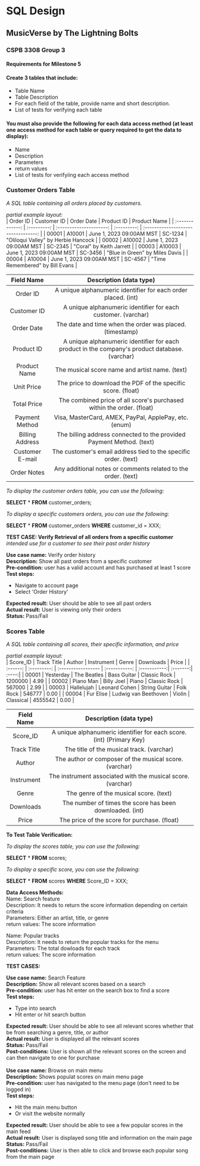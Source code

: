 # SQL Design
## MusicVerse by The Lightning Bolts
### CSPB 3308 Group 3

#### Requirements for Milestone 5
#### Create 3 tables that include:
+ Table Name
+ Table Description
+ For each field of the table, provide name and short description.
+ List of tests for verifying each table

#### You must also provide the following for each data access method (at least one access method for each table or query required to get the data to display):
+ Name
+ Description
+ Parameters
+ return values
+ List of tests for verifyiing each access method

### Customer Orders Table
*A SQL table containing all orders placed by customers.*

*partial example layout:*  
| Order ID        | Customer ID | Order Date               | Product ID  | Product Name                        |
| :-------------: | :---------: | :---------------------:  | :---------: | :---------------------------------: |
| 00001           | A10001      | June 1, 2023 09:00AM MST | SC-1234     | "Oliloqui Valley" by Herbie Hancock |
| 00002           | A10002      | June 1, 2023 09:00AM MST | SC-2345     | "Coral" by Keith Jarrett            |
| 00003           | A10003      | June 1, 2023 09:00AM MST | SC-3456     | "Blue in Green" by Miles Davis      |
| 00004           | A10004      | June 1, 2023 09:00AM MST | SC-4567     | "Time Remembered" by Bill Evans     |

| Field Name       | Description (data type)                                                                         |
| :--------------: | :-------------------------------------------------------------:                                 |
| Order ID         | A unique alphanumeric identifier for each order placed. (int)                                   | 
| Customer ID      | A unique alphanumeric identifier for each customer.  (varchar)                                  | 
| Order Date       | The date and time when the order was placed.         (timestamp)                                | 
| Product ID       | A unique alphanumeric identifier for each product in the company's product database. (varchar)  |
| Product Name     | The musical score name and artist name.    (text)                                               |
| Unit Price       | The price to download the PDF of the specific score. (float)                                    |
| Total Price      | The combined price of all score's purchased within the order. (float)                           |
| Payment Method   | Visa, MasterCard, AMEX, PayPal, ApplePay, etc.  (enum)                                          |
| Billing Address  | The billing address connected to the provided Payment Method. (text)                            |
| Customer E-mail  | The customer's email address tied to the specific order.   (text)                               |
| Order Notes      | Any additional notes or comments related to the order.    (text)                                |

*To display the customer orders table, you can use the following:*

**SELECT** * **FROM** customer_orders;

*To display a specific customers orders, you can use the following:*

**SELECT** * **FROM** customer_orders **WHERE** customer_id = XXX;

**TEST CASE: Verify Retrieval of all orders from a specific customer**  
*intended use for a customer to see their past order history*

**Use case name:** Verify order history  
**Description:** Show all past orders from a specific customer  
**Pre-condition:** user has a valid account and has purchased at least 1 score  
**Test steps:**  
+ Navigate to account page  
+ Select 'Order History'  

**Expected result:** User should be able to see all past orders  
**Actual result:** User is viewing only their orders  
**Status:** Pass/Fail  

### Scores Table
*A SQL table containing all scores, their specific information, and price*

*partial example layout:*  
| Score_ID | Track Title | Author             | Instrument    | Genre         | Downloads | Price |
| :------: | :---------: | :----------------- | :-----------: | :-----------:| :-------:| :----:|
| 00001    | Yesterday   | The Beatles        | Bass Guitar   | Classic Rock | 1200000   | 4.99  |
| 00002    | Piano Man   | Billy Joel         | Piano         | Classic Rock | 567000    | 2.99  |
| 00003    | Hallelujah  | Leonard Cohen     | String Guitar | Folk Rock    | 546777    | 0.00  |
| 00004    | Fur Elise   | Ludwig van Beethoven | Violin      | Classical    | 4555542   | 0.00 |


| Field Name       | Description (data type)                                                                        |
| :--------------: | :-------------------------------------------------------------:                                 |
| Score_ID         | A unique alphanumeric identifier for each score. (int) (Primary Key)                            | 
| Track Title      | The title of the musical track. (varchar)                                  | 
| Author           | The author or composer of the musical score. (varchar)                                | 
| Instrument       | The instrument associated with the musical score. (varchar)                                  |
| Genre            | The genre of the musical score. (text)                                               |
| Downloads        | The number of times the score has been downloaded. (int)                                    |
| Price            | The price of the score for purchase. (float)                           | 

**To Test Table Verification:**

*To display the scores table, you can use the following:*

**SELECT** * **FROM** scores;

*To display a specific score, you can use the following:*

**SELECT** * **FROM** scores **WHERE** Score_ID = XXX;

**Data Access Methods:**    
Name: Search feature   
Description: It needs to return the score information depending on certain criteria      
Parameters: Either an artist, title, or genre   
return values: The score information    

Name: Popular tracks    
Description: It needs to return the popular tracks for the menu        
Parameters: The total dowloads for each track    
return values: The score information    


**TEST CASES:**  

**Use case name:** Search Feature   
**Description:** Show all relevant scores based on a search   
**Pre-condition:** user has hit enter on the search box to find a score   
**Test steps:**    
+ Type into search   
+ Hit enter or hit search button   

**Expected result:** User should be able to see all relevant scores whether that be from searching a genre, title, or author   
**Actual result:** User is displayed all the relevant scores   
**Status:** Pass/Fail    
**Post-conditions:** User is shown all the relevant scores on the screen and can then navigate to one for purchase    
 <br>
**Use case name:** Browse on main menu   
**Description:** Shows populat scores on main menu page   
**Pre-condition:** user has navigated to the menu page (don't need to be logged in)   
**Test steps:**    
+ Hit the main menu button   
+ Or visit the website normally   

**Expected result:** User should be able to see a few popular scores in the main feed   
**Actual result:** User is displayed song title and information on the main page   
**Status:** Pass/Fail    
**Post-conditions:** User is then able to click and browse each popular song from the main page   
